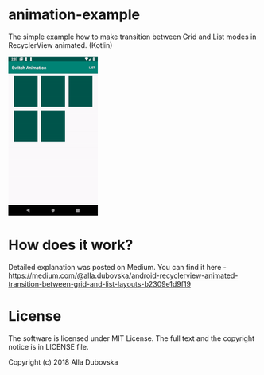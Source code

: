 # animation-example
The simple example how to make transition between Grid and List modes in RecyclerView animated. (Kotlin)

<img src="https://github.com/alla-dubovska/animation-example/blob/master/animation.gif" />

# How does it work?
Detailed explanation was posted on Medium. You can find it here - https://medium.com/@alla.dubovska/android-recyclerview-animated-transition-between-grid-and-list-layouts-b2309e1d9f19

# License
The software is licensed under MIT License. The full text and the copyright notice is in LICENSE file.

Copyright (c) 2018 Alla Dubovska
